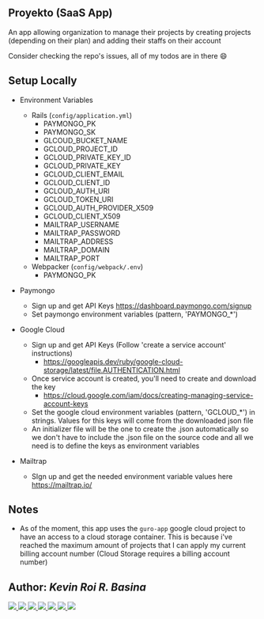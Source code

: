 ## Proyekto (SaaS App)

An app allowing organization to manage their projects by creating projects (depending on their plan) and adding their staffs on their account 

Consider checking the repo's issues, all of my todos are in there :smile:

## Setup Locally

* Environment Variables
  * Rails (```config/application.yml```)
    * PAYMONGO_PK
    * PAYMONGO_SK
    * GLCOUD_BUCKET_NAME
    * GCLOUD_PROJECT_ID
    * GCLOUD_PRIVATE_KEY_ID
    * GCLOUD_PRIVATE_KEY
    * GCLOUD_CLIENT_EMAIL
    * GCLOUD_CLIENT_ID
    * GCLOUD_AUTH_URI
    * GCLOUD_TOKEN_URI
    * GCLOUD_AUTH_PROVIDER_X509
    * GCLOUD_CLIENT_X509
    * MAILTRAP_USERNAME
    * MAILTRAP_PASSWORD
    * MAILTRAP_ADDRESS
    * MAILTRAP_DOMAIN
    * MAILTRAP_PORT
  * Webpacker (```config/webpack/.env```)
    * PAYMONGO_PK

* Paymongo
  * Sign up and get API Keys https://dashboard.paymongo.com/signup
  * Set paymongo environment variables (pattern, 'PAYMONGO_*')

* Google Cloud
  * Sign up and get API Keys (Follow 'create a service account' instructions)
    * https://googleapis.dev/ruby/google-cloud-storage/latest/file.AUTHENTICATION.html
  * Once service account is created, you'll need to create and download the key
    * https://cloud.google.com/iam/docs/creating-managing-service-account-keys
  * Set the google cloud environment variables (pattern, 'GCLOUD_*') in strings. Values for this keys will come from the downloaded json file
  * An initializer file will be the one to create the .json automatically so we don't have to include the .json file on the source code and all we need is to define the keys as environment variables

* Mailtrap
  * SIgn up and get the needed environment variable values here  https://mailtrap.io/

## Notes
- As of the moment, this app uses the ```guro-app``` google cloud project to have an access to a cloud storage container. This is because i've reached the maximum amount of projects that I can apply my current billing account number (Cloud Storage requires a billing account number)

## Author: <i>Kevin Roi R. Basina</i>
<a href="https://github.com/rookiemonkey">
	<img src="https://img.shields.io/badge/GitHub-100000?style=for-the-badge&logo=github&logoColor=white" />
</a>
<a href="https://ph.linkedin.com/in/kevin-roi-rigor-basina-668136185">
	<img src="https://img.shields.io/badge/LinkedIn-0077B5?style=for-the-badge&logo=linkedin&logoColor=white">
</a>
<a href="https://www.facebook.com/kevinroibasina">
	<img src="https://img.shields.io/badge/Facebook-1877F2?style=for-the-badge&logo=facebook&logoColor=white" />
<a>
<a href="https://www.instagram.com/timemachineni_roi/">
	<img src="https://img.shields.io/badge/Instagram-E4405F?style=for-the-badge&logo=instagram&logoColor=white">
</a>
<a href="https://twitter.com/tymmchineni_roi">
	<img src="https://img.shields.io/badge/Twitter-1DA1F2?style=for-the-badge&logo=twitter&logoColor=white">
</a>
<a href="mailto: kevinroirigorbasina@protonmail.com">
	<img src="https://img.shields.io/badge/ProtonMail-8B89CC?style=for-the-badge&logo=protonmail&logoColor=white">
</a>
<a href="mailto: kevinroirigorbasina@gmail.com">
	<img src="https://img.shields.io/badge/Gmail-D14836?style=for-the-badge&logo=gmail&logoColor=white">
</a>